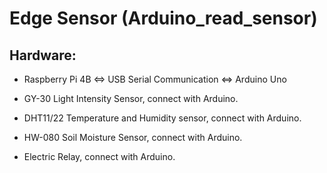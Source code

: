 # Edge Sensor (Arduino_read_sensor)

## Hardware:
- Raspberry Pi 4B  <=> USB Serial Communication <=>  Arduino Uno

- GY-30 Light Intensity Sensor, connect with Arduino.

- DHT11/22 Temperature and Humidity sensor, connect with Arduino.

- HW-080 Soil Moisture Sensor, connect with Arduino.

- Electric Relay, connect with Arduino.
